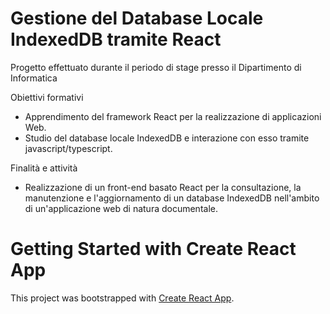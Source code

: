 # Gestione del Database Locale IndexedDB tramite React

Progetto effettuato durante il periodo di stage presso il Dipartimento di Informatica

Obiettivi formativi
- Apprendimento del framework React per la realizzazione di applicazioni Web.
- Studio del database locale IndexedDB e interazione con esso tramite javascript/typescript.

Finalità e attività
- Realizzazione di un front-end basato React per la consultazione, la manutenzione e l'aggiornamento
di un database IndexedDB nell'ambito di un'applicazione web di natura documentale.

# Getting Started with Create React App

This project was bootstrapped with [Create React App](https://github.com/facebook/create-react-app).

